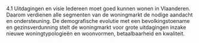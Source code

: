 4.1 Uitdagingen en visie Iedereen moet goed kunnen wonen in Vlaanderen. Daarom verdienen alle segmenten van de woningmarkt de nodige aandacht en ondersteuning. De demografische evolutie met een bevolkingstoename en gezinsverdunning stelt de woningmarkt voor grote uitdagingen inzake nieuwe woningtypologieën en woonvormen, betaalbaarheid en kwaliteit. 